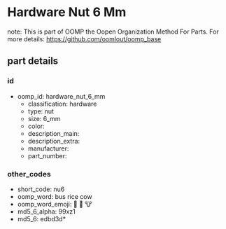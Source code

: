 # Hardware Nut 6 Mm  

note: This is part of OOMP the Oopen Organization Method For Parts. For more details: https://github.com/oomlout/oomp_base

##  part details





### id
* oomp_id: hardware_nut_6_mm
  * classification: hardware
  * type: nut
  * size: 6_mm
  * color: 
  * description_main: 
  * description_extra: 
  * manufacturer: 
  * part_number: 

### other_codes
* short_code: nu6
* oomp_word: bus rice cow
* oomp_word_emoji: :bus: :rice: :cow:
* md5_6_alpha: 99xz1
* md5_6: edbd3d* 
